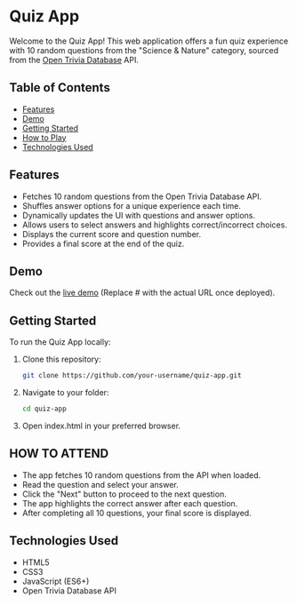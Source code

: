 # Quiz App

Welcome to the Quiz App! This web application offers a fun quiz experience with 10 random questions from the "Science & Nature" category, sourced from the [Open Trivia Database](https://opentdb.com/) API.

## Table of Contents

- [Features](#features)
- [Demo](#demo)
- [Getting Started](#getting-started)
- [How to Play](#how-to-attend)
- [Technologies Used](#technologies-used)

## Features

- Fetches 10 random questions from the Open Trivia Database API.
- Shuffles answer options for a unique experience each time.
- Dynamically updates the UI with questions and answer options.
- Allows users to select answers and highlights correct/incorrect choices.
- Displays the current score and question number.
- Provides a final score at the end of the quiz.

## Demo

Check out the [live demo](#) (Replace # with the actual URL once deployed).

## Getting Started

To run the Quiz App locally:

1. Clone this repository:
   ```bash
   git clone https://github.com/your-username/quiz-app.git

2. Navigate to your folder:
   ```bash
   cd quiz-app
3. Open index.html in your preferred browser.

## HOW TO ATTEND

- The app fetches 10 random questions from the API when loaded.
- Read the question and select your answer.
- Click the "Next" button to proceed to the next question.
- The app highlights the correct answer after each question.
- After completing all 10 questions, your final score is displayed.

## Technologies Used

- HTML5
- CSS3
- JavaScript (ES6+)
- Open Trivia Database API



